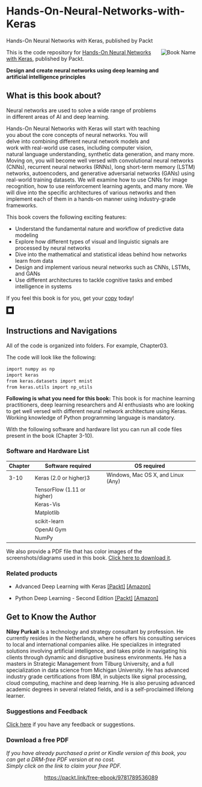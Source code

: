 


# Hands-On-Neural-Networks-with-Keras
Hands-On Neural Networks with Keras, published by Packt

<a href="https://prod.packtpub.com/in/big-data-and-business-intelligence/hands-neural-networks-keras#utm_source=9781789536089"><img src="https://prod.packtpub.com/media/catalog/product/cache/a22c7d190d97ca25f5f1089471ab8502/b/1/b11726_mockupcover_0.png" alt="Book Name" height="256px" align="right"></a>

This is the code repository for [Hands-On Neural Networks with Keras](https://prod.packtpub.com/in/big-data-and-business-intelligence/hands-neural-networks-keras#utm_source=9781789536089), published by Packt.

**Design and create neural networks using deep learning and artificial intelligence principles**

## What is this book about?
Neural networks are used to solve a wide range of problems in different areas of AI and deep learning.

Hands-On Neural Networks with Keras will start with teaching you about the core concepts of neural networks. You will delve into combining different neural network models and work with real-world use cases, including computer vision, natural language understanding, synthetic data generation, and many more. Moving on, you will become well versed with convolutional neural networks (CNNs), recurrent neural networks (RNNs), long short-term memory (LSTM) networks, autoencoders, and generative adversarial networks (GANs) using real-world training datasets. We will examine how to use CNNs for image recognition, how to use reinforcement learning agents, and many more. We will dive into the specific architectures of various networks and then implement each of them in a hands-on manner using industry-grade frameworks.

This book covers the following exciting features: 
* Understand the fundamental nature and workflow of predictive data modeling
* Explore how different types of visual and linguistic signals are processed by neural networks
* Dive into the mathematical and statistical ideas behind how networks learn from data
* Design and implement various neural networks such as CNNs, LSTMs, and GANs
* Use different architectures to tackle cognitive tasks and embed intelligence in systems

If you feel this book is for you, get your [copy](https://www.amazon.com/dp/1789536081) today!

<a href="https://www.packtpub.com/?utm_source=github&utm_medium=banner&utm_campaign=GitHubBanner"><img src="https://raw.githubusercontent.com/PacktPublishing/GitHub/master/GitHub.png" alt="https://www.packtpub.com/" border="5" /></a>

## Instructions and Navigations
All of the code is organized into folders. For example, Chapter03.

The code will look like the following:
```
import numpy as np
import keras
from keras.datasets import mnist
from keras.utils import np_utils
```

**Following is what you need for this book:**
This book is for machine learning practitioners, deep learning researchers and AI enthusiasts who are looking to get well versed with different neural network architecture using Keras. Working knowledge of Python programming language is mandatory.

With the following software and hardware list you can run all code files present in the book (Chapter 3-10).

### Software and Hardware List

| Chapter  | Software required                    | OS required                        |
| -------- | ------------------------------------ | -----------------------------------|
| 3-10     | Keras (2.0 or higher)3               | Windows, Mac OS X, and Linux (Any) |
|          | TensorFlow (1.11 or higher)          |                                    |
|          | Keras-Vis                            |                                    |
|          | Matplotlib                           |                                    |
|          | scikit-learn                         |                                    |
|          | OpenAI Gym                           |                                    |
|          | NumPy                                |                                    |


We also provide a PDF file that has color images of the screenshots/diagrams used in this book. [Click here to download it](https://www.packtpub.com/sites/default/files/downloads/9781789536089_ColorImages.pdf).


### Related products <Other books you may enjoy>
* Advanced Deep Learning with Keras [[Packt]](https://prod.packtpub.com/in/big-data-and-business-intelligence/advanced-deep-learning-keras#utm_source=9781788629416) [[Amazon]](https://www.amazon.com/dp/1788629418)

* Python Deep Learning - Second Edition [[Packt]](https://prod.packtpub.com/in/big-data-and-business-intelligence/python-deep-learning-second-edition#utm_source=9781789348460) [[Amazon]](https://www.amazon.com/dp/1789348463)

## Get to Know the Author
**Niloy Purkait**
is a technology and strategy consultant by profession. He currently resides in
the Netherlands, where he offers his consulting services to local and international
companies alike. He specializes in integrated solutions involving artificial intelligence, and
takes pride in navigating his clients through dynamic and disruptive business
environments.
He has a masters in Strategic Management from Tilburg University, and a full
specialization in data science from Michigan University. He has advanced industry grade
certifications from IBM, in subjects like signal processing, cloud computing, machine and
deep learning. He is also perusing advanced academic degrees in several related fields, and
is a self-proclaimed lifelong learner.



### Suggestions and Feedback
[Click here](https://docs.google.com/forms/d/e/1FAIpQLSdy7dATC6QmEL81FIUuymZ0Wy9vH1jHkvpY57OiMeKGqib_Ow/viewform) if you have any feedback or suggestions.
### Download a free PDF

 <i>If you have already purchased a print or Kindle version of this book, you can get a DRM-free PDF version at no cost.<br>Simply click on the link to claim your free PDF.</i>
<p align="center"> <a href="https://packt.link/free-ebook/9781789536089">https://packt.link/free-ebook/9781789536089 </a> </p>